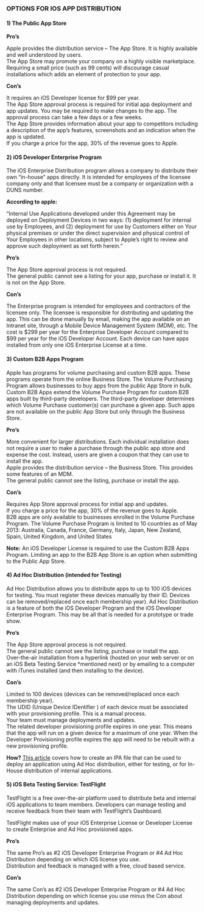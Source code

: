 ﻿
### OPTIONS FOR IOS APP DISTRIBUTION

#### 1) The Public App Store

**Pro’s**

Apple provides the distribution service – The App Store. It is highly available and well understood by users. <br>
The App Store may promote your company on a highly visible marketplace.<br>
Requiring a small price (such as 99 cents) will discourage casual installations which adds an element of protection to your app.<br>

**Con’s**

It requires an iOS Developer license for $99 per year.<br>
The App Store approval process is required for initial app deployment and app updates. You may be required to make changes to the app. The approval process can take a few days or a few weeks.<br>
The App Store provides information about your app to competitors including a description of the app’s features, screenshots and an indication when the app is updated.<br>
If you charge a price for the app, 30% of the revenue goes to Apple.<br>
 

#### 2) iOS Developer Enterprise Program

The iOS Enterprise Distribution program allows a company to distribute their own “in-house” apps directly. It is intended for employees of the licensee company only and that licensee must be a company or organization with a DUNS number. 

**According to apple:**

“Internal Use Applications developed under this Agreement may be deployed on Deployment Devices in two ways: (1) deployment for internal use by Employees, and (2) deployment for use by Customers either on Your physical premises or under the direct supervision and physical control of Your Employees in other locations, subject to Apple’s right to review and approve such deployment as set forth herein.”

**Pro’s**

The App Store approval process is not required.<br>
The general public cannot see a listing for your app, purchase or install it. It is not on the App Store.

**Con’s**

The Enterprise program is intended for employees and contractors of the licensee only.
The licensee is responsible for distributing and updating the app. This can be done manually by email, making the app available on an Intranet site, through a Mobile Device Management System (MDM), etc.
The cost is $299 per year for the Enterprise Developer Account compared to $99 per year for the iOS Developer Account.
Each device can have apps installed from only one iOS Enterprise License at a time.
 

#### 3) Custom B2B Apps Program

Apple has programs for volume purchasing and custom B2B apps. These programs operate from the online Business Store. The Volume Purchasing Program allows businesses to buy apps from the public App Store in bulk. Custom B2B Apps extend the Volume Purchase Program for custom B2B apps built by third-party developers. The third-party developer determines which Volume Purchase customer(s) can purchase a given app. Such apps are not available on the public App Store but only through the Business Store.

**Pro’s**

More convenient for larger distributions. Each individual installation does not require a user to make a purchase through the public app store and expense the cost. Instead, users are given a coupon that they can use to install the app.<br>
Apple provides the distribution service – the Business Store. This provides some features of an MDM.<br>
The general public cannot see the listing, purchase or install the app.<br>

**Con’s**

Requires App Store approval process for initial app and updates.<br>
If you charge a price for the app, 30% of the revenue goes to Apple.<br>
B2B apps are only available to businesses enrolled in the Volume Purchase Program. The Volume Purchase Program is limited to 10 countries as of May 2013: Australia, Canada, France, Germany, Italy, Japan, New Zealand, Spain, United Kingdom, and United States

**Note:** An iOS Developer License is required to use the Custom B2B Apps Program. Limiting an app to the B2B App Store is an option when submitting to the Public App Store.

 

#### 4) Ad Hoc Distribution (intended for Testing)

Ad Hoc Distribution allows you to distribute apps to up to 100 iOS devices for testing. You must register these devices manually by their ID. Devices can be removed/replaced once each membership year). Ad Hoc Distribution is a feature of both the iOS Developer Program and the iOS Developer Enterprise Program. This may be all that is needed for a prototype or trade show.

**Pro’s**

The App Store approval process is not required.<br>
The general public cannot see the listing, purchase or install the app.<br>
Over-the-air installation from a hyperlink (hosted on your web server or on an iOS Beta Testing Service *mentioned next) or by emailing to a computer with iTunes installed (and then installing to the device).<br>

**Con’s**

Limited to 100 devices (devices can be removed/replaced once each membership year).<br>
The UDID (Unique Device IDentifier ) of each device must be associated with your provisioning profile. This is a manual process.<br>
Your team must manage deployments and updates.<br>
The related developer provisioning profile expires in one year. This means that the app will run on a given device for a maximum of one year. When the Developer Provisioning profile expires the app will need to be rebuilt with a new provisioning profile.<br>

**How?** [This article](https://developer.xamarin.com/guides/ios/deployment,_testing,_and_metrics/app_distribution/ipa_support/) covers how to create an IPA file that can be used to deploy an application using Ad Hoc distribution, either for testing, or for In-House distribution of internal applications.

#### 5)  iOS Beta Testing Service: TestFlight

TestFlight is a free over-the-air platform used to distribute beta and internal iOS applications to team members. Developers can manage testing and receive feedback from their team with TestFlight’s Dashboard.

TestFlight makes use of your iOS Enterprise License or Developer License to create Enterprise and Ad Hoc provisioned apps.

**Pro’s**

The same Pro’s as #2 iOS Developer Enterprise Program or #4 Ad Hoc Distribution depending on which iOS license you use.<br>
Distribution and feedback is managed with a free, cloud based service.

**Con’s**

The same Con’s as #2 iOS Developer Enterprise Program or #4 Ad Hoc Distribution depending on which license you use minus the Con about managing deployments and updates.